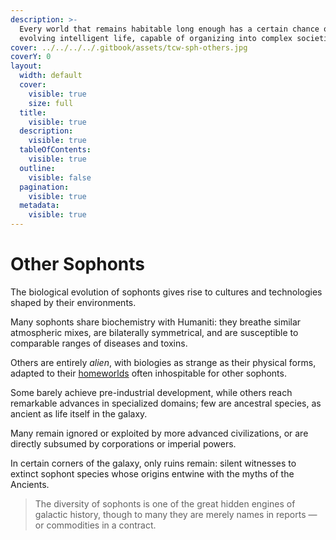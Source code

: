 ```yaml
---
description: >-
  Every world that remains habitable long enough has a certain chance of
  evolving intelligent life, capable of organizing into complex societies.
cover: ../../../../.gitbook/assets/tcw-sph-others.jpg
coverY: 0
layout:
  width: default
  cover:
    visible: true
    size: full
  title:
    visible: true
  description:
    visible: true
  tableOfContents:
    visible: true
  outline:
    visible: false
  pagination:
    visible: true
  metadata:
    visible: true
---
```


# Other Sophonts

The biological evolution of sophonts gives rise to cultures and technologies shaped by their environments.

Many sophonts share biochemistry with Humaniti: they breathe similar atmospheric mixes, are bilaterally symmetrical, and are susceptible to comparable ranges of diseases and toxins.

Others are entirely _alien_, with biologies as strange as their physical forms, adapted to their [homeworlds](../../../charted-space/stars-worlds/planets-moons/atmopheres.md#extrosofontes) often inhospitable for other sophonts.

Some barely achieve pre-industrial development, while others reach remarkable advances in specialized domains; few are ancestral species, as ancient as life itself in the galaxy.

Many remain ignored or exploited by more advanced civilizations, or are directly subsumed by corporations or imperial powers.

In certain corners of the galaxy, only ruins remain: silent witnesses to extinct sophont species whose origins entwine with the myths of the Ancients.

> The diversity of sophonts is one of the great hidden engines of galactic history, though to many they are merely names in reports —or commodities in a contract.
